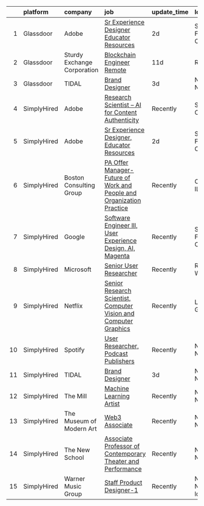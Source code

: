 

|    | platform    | company                     | job                                                                                                                                                                                                                                                                                                         | update_time   | location                 |
|---:|:------------|:----------------------------|:------------------------------------------------------------------------------------------------------------------------------------------------------------------------------------------------------------------------------------------------------------------------------------------------------------|:--------------|:-------------------------|
|  1 | Glassdoor   | Adobe                       | [Sr Experience Designer  Educator Resources](https://www.glassdoor.com/partner/jobListing.htm?pos=103&ao=1136043&s=58&guid=00000181096cccbea8095bf87c48aedb&src=GD_JOB_AD&t=SR&vt=w&cs=1_18af1ba1&cb=1653720534512&jobListingId=1007893244933&jrtk=3-0-1g44mpjcir0ah801-1g44mpjd1q69q800-cd94bf536e4bf0d1-) | 2d            | San Francisco, CA        |
|  2 | Glassdoor   | Sturdy Exchange Corporation | [Blockchain Engineer  Remote ](https://www.glassdoor.com/partner/jobListing.htm?pos=102&ao=1136043&s=58&guid=00000181096cccbea8095bf87c48aedb&src=GD_JOB_AD&t=SR&vt=w&ea=1&cs=1_fb1ba1c3&cb=1653720534512&jobListingId=1007867275386&jrtk=3-0-1g44mpjcir0ah801-1g44mpjd1q69q800-6d3b61b60a4f9bd4-)          | 11d           | Remote                   |
|  3 | Glassdoor   | TIDAL                       | [Brand Designer](https://www.glassdoor.com/partner/jobListing.htm?pos=101&ao=1136043&s=58&guid=00000181096cccbea8095bf87c48aedb&src=GD_JOB_AD&t=SR&vt=w&cs=1_b97bb96d&cb=1653720534512&jobListingId=1007891097548&jrtk=3-0-1g44mpjcir0ah801-1g44mpjd1q69q800-d0b78174f30ae43e-)                             | 3d            | New York, NY             |
|  4 | SimplyHired | Adobe                       | [Research Scientist – AI for Content Authenticity](https://www.simplyhired.com/job/sHB9V-ER0zPVYgbqHVudXt99S-g9K09ZGD1KyeFfKQG5rn1JaTWF8Q?q=generative+artist)                                                                                                                                              | Recently      | San Jose, CA             |
|  5 | SimplyHired | Adobe                       | [Sr Experience Designer, Educator Resources](https://www.simplyhired.com/job/fX_4wU1ld-du_RZ2pBOz2NUjTjwxwXN3JopyhczMdBqGp361AOYDKg?q=generative+artist)                                                                                                                                                    | 2d            | San Francisco, CA        |
|  6 | SimplyHired | Boston Consulting Group     | [PA Offer Manager- Future of Work and People and Organization Practice](https://www.simplyhired.com/job/tBX2_L-7tcSIqoCrmpZU4TI6UR_o09zfLUVsWh2U0ixBcFnehF-HMQ?q=generative+artist)                                                                                                                         | Recently      | Chicago, IL              |
|  7 | SimplyHired | Google                      | [Software Engineer lll, User Experience Design, AI, Magenta](https://www.simplyhired.com/job/qbndViAIV_1lpj0Le6Hwq8ztXOVHsxxH8PnYPK4xyX3M-3ycZvn69Q?q=generative+artist)                                                                                                                                    | Recently      | San Francisco, CA        |
|  8 | SimplyHired | Microsoft                   | [Senior User Researcher](https://www.simplyhired.com/job/nZQlxEz90J_jvi4cPLFCpNujQRYhVg1D27ks2n2v8xgL0vjBMUAAWA?q=generative+artist)                                                                                                                                                                        | Recently      | Redmond, WA              |
|  9 | SimplyHired | Netflix                     | [Senior Research Scientist, Computer Vision and Computer Graphics](https://www.simplyhired.com/job/maodeJEt1f48bOZXefNYd3Eodsbh2sgdyn322dyZBoxR5Gonseaxow?q=generative+artist)                                                                                                                              | Recently      | Los Gatos, CA            |
| 10 | SimplyHired | Spotify                     | [User Researcher, Podcast Publishers](https://www.simplyhired.com/job/EzVMIseMCZYSeAe8tUzdjtWjHJ-Wvq5BdgEd8_u_SRAJIPadQ5NJFw?q=generative+artist)                                                                                                                                                           | Recently      | New York, NY             |
| 11 | SimplyHired | TIDAL                       | [Brand Designer](https://www.simplyhired.com/job/ZBcysQpgm3qF8SHw4Kif5YPfseyC73-o1_USw53eFxTUTT1aY_IWpQ?q=generative+artist)                                                                                                                                                                                | 3d            | New York, NY             |
| 12 | SimplyHired | The Mill                    | [Machine Learning Artist](https://www.simplyhired.com/job/XVEFzz79CO-w0vKDpWDWyG7FqlAPO4sP1Q-84V2gAtG5RVxWhMN60w?q=generative+artist)                                                                                                                                                                       | Recently      | New York, NY             |
| 13 | SimplyHired | The Museum of Modern Art    | [Web3 Associate](https://www.simplyhired.com/job/YuKI2tqG1D95R1pZjD5X4TDL5EorwMNgW-VnZr6KMSpp97UaGBSgSg?q=generative+artist)                                                                                                                                                                                | Recently      | New York, NY             |
| 14 | SimplyHired | The New School              | [Associate Professor of Contemporary Theater and Performance](https://www.simplyhired.com/job/lmgeZGD9x9XUNcrpBZkeujCIb5j5-smKyZl2B-n-08TgIYV-02M4SA?q=generative+artist)                                                                                                                                   | Recently      | New York, NY             |
| 15 | SimplyHired | Warner Music Group          | [Staff Product Designer-1](https://www.simplyhired.com/job/15Xni4fsJ0kq3OjlSOYyjnuNHrH97QRtA8n2AFAVIdKtbHHespgZZg?q=generative+artist)                                                                                                                                                                      | Recently      | New York, NY +1 location |